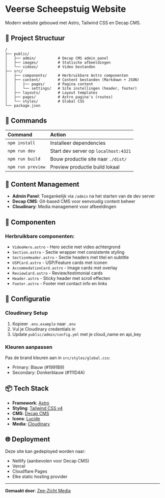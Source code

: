 # Veerse Scheepstuig Website

Modern website gebouwd met Astro, Tailwind CSS en Decap CMS.

## 🚀 Project Structuur

```
/
├── public/
│   ├── admin/          # Decap CMS admin panel
│   ├── images/         # Statische afbeeldingen
│   └── videos/         # Video bestanden
├── src/
│   ├── components/     # Herbruikbare Astro componenten
│   ├── content/        # Content bestanden (Markdown + JSON)
│   │   ├── pages/      # Pagina content
│   │   └── settings/   # Site instellingen (header, footer)
│   ├── layouts/        # Layout templates
│   ├── pages/          # Astro pagina's (routes)
│   └── styles/         # Global CSS
└── package.json
```

## 🧞 Commands

| Command                | Action                                           |
| :--------------------- | :----------------------------------------------- |
| `npm install`          | Installeer dependencies                          |
| `npm run dev`          | Start dev server op `localhost:4321`             |
| `npm run build`        | Bouw productie site naar `./dist/`               |
| `npm run preview`      | Preview productie build lokaal                   |

## 📝 Content Management

- **Admin Panel**: Toegankelijk via `/admin` na het starten van de dev server
- **Decap CMS**: Git-based CMS voor eenvoudig content beheer
- **Cloudinary**: Media management voor afbeeldingen

## 🎨 Componenten

### Herbruikbare componenten:
- `VideoHero.astro` - Hero sectie met video achtergrond
- `Section.astro` - Sectie wrapper met consistente styling
- `SectionHeader.astro` - Sectie headers met titel en subtitle
- `USPCard.astro` - USP/Feature cards met iconen
- `AccommodationCard.astro` - Image cards met overlay
- `ReviewCard.astro` - Review/testimonial cards
- `Header.astro` - Sticky header met scroll effecten
- `Footer.astro` - Footer met contact info en links

## 🔧 Configuratie

### Cloudinary Setup
1. Kopieer `.env.example` naar `.env`
2. Vul je Cloudinary credentials in
3. Update `public/admin/config.yml` met je cloud_name en api_key

### Kleuren aanpassen
Pas de brand kleuren aan in `src/styles/global.css`:
- Primary: Blauw (#1991B9)
- Secondary: Donkerblauw (#111D4A)

## 📦 Tech Stack

- **Framework**: [Astro](https://astro.build)
- **Styling**: [Tailwind CSS v4](https://tailwindcss.com)
- **CMS**: [Decap CMS](https://decapcms.org)
- **Icons**: [Lucide](https://lucide.dev)
- **Media**: [Cloudinary](https://cloudinary.com)

## 🌐 Deployment

Deze site kan gedeployed worden naar:
- Netlify (aanbevolen voor Decap CMS)
- Vercel
- Cloudflare Pages
- Elke static hosting provider

---

**Gemaakt door**: [Zee-Zicht Media](https://zee-zicht.nl)
